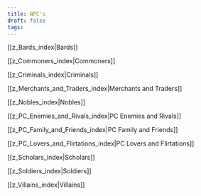 ```yaml
---
title: NPC's
draft: false
tags:
---
```


[[z_Bards_index|Bards]]

[[z_Commoners_index|Commoners]]

[[z_Criminals_index|Criminals]]

[[z_Merchants_and_Traders_index|Merchants and Traders]]

[[z_Nobles_index|Nobles]]

[[z_PC_Enemies_and_Rivals_index|PC Enemies and Rivals]]

[[z_PC_Family_and_Friends_index|PC Family and Friends]]

[[z_PC_Lovers_and_Flirtations_index|PC Lovers and Flirtations]]

[[z_Scholars_index|Scholars]]

[[z_Soldiers_index|Soldiers]]

[[z_Villains_index|Villains]]